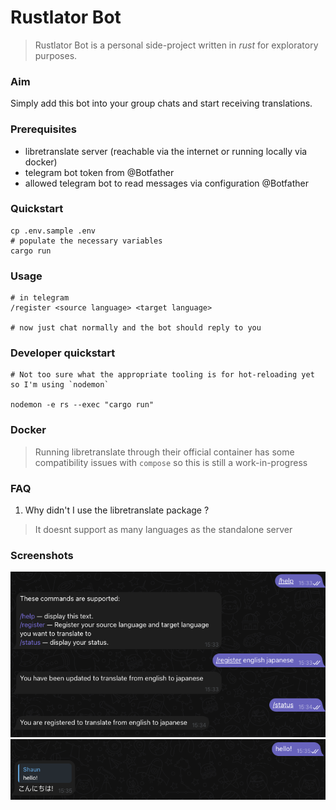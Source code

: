 # Rustlator Bot

> Rustlator Bot is a personal side-project written in *rust* for exploratory purposes.

### Aim
Simply add this bot into your group chats and start receiving translations.

### Prerequisites
- libretranslate server (reachable via the internet or running locally via docker)
- telegram bot token from @Botfather
- allowed telegram bot to read messages via configuration @Botfather

### Quickstart
```
cp .env.sample .env
# populate the necessary variables
cargo run

```

### Usage
```
# in telegram
/register <source language> <target language>

# now just chat normally and the bot should reply to you
```

### Developer quickstart
```
# Not too sure what the appropriate tooling is for hot-reloading yet so I'm using `nodemon`

nodemon -e rs --exec "cargo run"
```

### Docker
> Running libretranslate through their official container has some compatibility issues with `compose` so this is still a work-in-progress

### FAQ
1. Why didn't I use the libretranslate package ?
> It doesnt support as many languages as the standalone server

### Screenshots
![Screenshot depicting commands supported by the bot](.github/screenshots/commands.png)
![Alt text](.github/screenshots/chat_translate.png)
